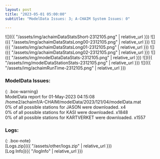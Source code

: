 ```yaml
---
layout: post
title: "2023-05-01 05:00:00"
subtitle: "ModelData Issues: 3; A-CHAIM System Issues: 0"

---
```


![]({{ "/assets/img/achaimDataStatsShort-2312105.png" | relative_url }})
![]({{ "/assets/img/achaimDataStatsLong00-2312105.png" | relative_url }})
![]({{ "/assets/img/achaimDataStatsLong01-2312105.png" | relative_url }})
![]({{ "/assets/img/achaimDataStatsLong02-2312105.png" | relative_url }})
![]({{ "/assets/img/modelDataDataStats-2312105.png" | relative_url }})
![]({{ "/assets/img/modelDataStationStats-2312105.png" | relative_url }})
![]({{ "/assets/img/achaimRunTime-2312105.png" | relative_url }})


### ModelData Issues:  
  
{: .box-warning}  
 ModelData report for 01-May-2023 04:15:08   
 /home2/achaim1/A-CHAIM/modelData/2023/121/04/modelData.mat   
 0% of all possible stations for JASON were downloaded. x4   
 0% of all possible stations for KASI were downloaded. x1848   
 0% of all possible stations for KARTVERKET were downloaded. x1557   
  


### Logs:  
  
{: .box-note}  
[Logs.zip]({{ "/assets/other/logs.zip" | relative_url }})  
[Log Info]({{ "/logInfo" | relative_url }})  

